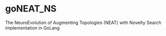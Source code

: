 # goNEAT_NS
The NeuroEvolution of Augmenting Topologies (NEAT) with Novelty Search implementation in GoLang
